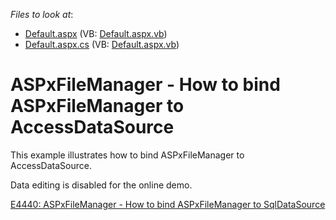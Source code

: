 <!-- default file list -->
*Files to look at*:

* [Default.aspx](./CS/WebSite/Default.aspx) (VB: [Default.aspx.vb](./VB/WebSite/Default.aspx.vb))
* [Default.aspx.cs](./CS/WebSite/Default.aspx.cs) (VB: [Default.aspx.vb](./VB/WebSite/Default.aspx.vb))
<!-- default file list end -->
# ASPxFileManager - How to bind ASPxFileManager to AccessDataSource


<p>This example illustrates how to bind ASPxFileManager to AccessDataSource.</p><p>Data editing is disabled for the online demo.</p><p><a href="https://www.devexpress.com/Support/Center/p/E4440">E4440: ASPxFileManager - How to bind ASPxFileManager to SqlDataSource</a></p>

<br/>


